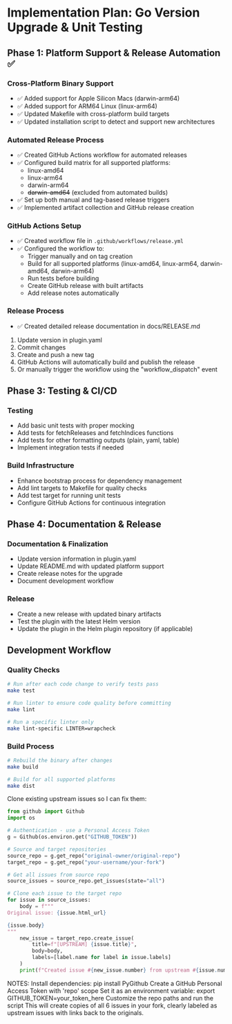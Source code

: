 # Implementation Plan: Go Version Upgrade & Unit Testing

## Phase 1: Platform Support & Release Automation ✅

### Cross-Platform Binary Support
- ✅ Added support for Apple Silicon Macs (darwin-arm64)
- ✅ Added support for ARM64 Linux (linux-arm64)
- ✅ Updated Makefile with cross-platform build targets
- ✅ Updated installation script to detect and support new architectures

### Automated Release Process
- ✅ Created GitHub Actions workflow for automated releases
- ✅ Configured build matrix for all supported platforms:
  - linux-amd64
  - linux-arm64
  - darwin-arm64
  - ~~darwin-amd64~~ (excluded from automated builds)
- ✅ Set up both manual and tag-based release triggers
- ✅ Implemented artifact collection and GitHub release creation

### GitHub Actions Setup
- ✅ Created workflow file in `.github/workflows/release.yml`
- ✅ Configured the workflow to:
  - Trigger manually and on tag creation
  - Build for all supported platforms (linux-amd64, linux-arm64, darwin-amd64, darwin-arm64)
  - Run tests before building
  - Create GitHub release with built artifacts
  - Add release notes automatically

### Release Process
- ✅ Created detailed release documentation in docs/RELEASE.md
1. Update version in plugin.yaml
2. Commit changes
3. Create and push a new tag
4. GitHub Actions will automatically build and publish the release
5. Or manually trigger the workflow using the "workflow_dispatch" event

## Phase 3: Testing & CI/CD

### Testing
- Add basic unit tests with proper mocking
- Add tests for fetchReleases and fetchIndices functions
- Add tests for other formatting outputs (plain, yaml, table)
- Implement integration tests if needed

### Build Infrastructure
- Enhance bootstrap process for dependency management
- Add lint targets to Makefile for quality checks
- Add test target for running unit tests
- Configure GitHub Actions for continuous integration

## Phase 4: Documentation & Release

### Documentation & Finalization
- Update version information in plugin.yaml
- Update README.md with updated platform support
- Create release notes for the upgrade
- Document development workflow

### Release
- Create a new release with updated binary artifacts
- Test the plugin with the latest Helm version
- Update the plugin in the Helm plugin repository (if applicable)

## Development Workflow

### Quality Checks
```bash
# Run after each code change to verify tests pass
make test

# Run linter to ensure code quality before committing
make lint

# Run a specific linter only
make lint-specific LINTER=wrapcheck
```

### Build Process
```bash
# Rebuild the binary after changes
make build

# Build for all supported platforms
make dist
```

Clone existing upstream issues so I can fix them:

```python
from github import Github
import os

# Authentication - use a Personal Access Token
g = Github(os.environ.get("GITHUB_TOKEN"))

# Source and target repositories
source_repo = g.get_repo("original-owner/original-repo")
target_repo = g.get_repo("your-username/your-fork")

# Get all issues from source repo
source_issues = source_repo.get_issues(state="all")

# Clone each issue to the target repo
for issue in source_issues:
    body = f"""
Original issue: {issue.html_url}

{issue.body}
"""
    new_issue = target_repo.create_issue(
        title=f"[UPSTREAM] {issue.title}",
        body=body,
        labels=[label.name for label in issue.labels]
    )
    print(f"Created issue #{new_issue.number} from upstream #{issue.number}")
```

NOTES:
Install dependencies: pip install PyGithub
Create a GitHub Personal Access Token with 'repo' scope
Set it as an environment variable: export GITHUB_TOKEN=your_token_here
Customize the repo paths and run the script
This will create copies of all 6 issues in your fork, clearly labeled as upstream issues with links back to the originals.